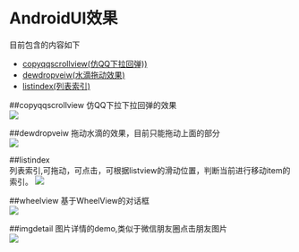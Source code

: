 # AndroidUI效果
  目前包含的内容如下
  - [copyqqscrollview(仿QQ下拉回弹))](#copyqqscrollview)
  - [dewdropveiw(水滴拖动效果)](#dewdropveiw)
  - [listindex(列表索引)](#listindex)
  
  

##<a name="#copyqqscrollview">copyqqscrollview</a>
 仿QQ下拉下拉回弹的效果<br/>
![](https://raw.githubusercontent.com/Waylenwang/AndroidUI_Waylen/master/screenpic/cppyQQScrollView.gif)

##<a name="#dewdropveiw">dewdropveiw</a>
 拖动水滴的效果，目前只能拖动上面的部分<br/>
![](https://raw.githubusercontent.com/Waylenwang/AndroidUI_Waylen/master/screenpic/dewdropview.gif)

##<a name="#listindex">listindex</a><br/>
 列表索引,可拖动，可点击，可根据listview的滑动位置，判断当前进行移动item的索引。
![](https://raw.githubusercontent.com/Waylenwang/AndroidUI_Waylen/master/screenpic/indexView.gif)

##wheelview
 基于WheelView的对话框<br/>
![](https://raw.githubusercontent.com/Waylenwang/AndroidUI_Waylen/master/screenpic/wheelview.gif)

##imgdetail
图片详情的demo,类似于微信朋友圈点击朋友图片<br/>
![](https://github.com/waylen505/Au/blob/master/imgdetail/screen/screen.gif)<br/>


